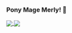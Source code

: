 ### Pony Mage Merly! :unicorn:

<!-- [![AuruTus's GitHub stats](https://github-readme-stats.vercel.app/api?username=AuruTus)](https://github.com/AuruTus/github-readme-stats) -->

<!-- [![Top Langs](https://github-readme-stats.vercel.app/api/top-langs/?username=AuruTus&layout=compact)](https://github.com/AuruTus/github-readme-stats) -->

<a href="https://github-readme-stats.vercel.app/api?username=AuruTus">
  <img align="center" src="https://github-readme-stats.vercel.app/api?username=AuruTus" />
</a>

<a href="https://github-readme-stats.vercel.app/api?username=AuruTus">
  <img align="center" src="https://github-readme-stats.vercel.app/api?username=AuruTus" />
</a>

<!--
**AuruTus/AuruTus** is a ✨ _special_ ✨ repository because its `README.md` (this file) appears on your GitHub profile.

Here are some ideas to get you started:

- 🔭 I’m currently working on ...
- 🌱 I’m currently learning ...
- 👯 I’m looking to collaborate on ...
- 🤔 I’m looking for help with ...
- 💬 Ask me about ...
- 📫 How to reach me: ...
- 😄 Pronouns: ...
- ⚡ Fun fact: ...
-->
